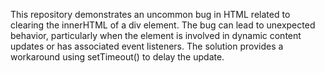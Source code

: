 This repository demonstrates an uncommon bug in HTML related to clearing the innerHTML of a div element.  The bug can lead to unexpected behavior, particularly when the element is involved in dynamic content updates or has associated event listeners. The solution provides a workaround using setTimeout() to delay the update.